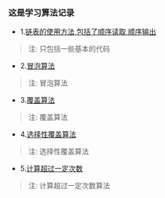 ### 这是学习算法记录

* 1.[链表的使用方法,包括了顺序读取,顺序输出](./1.链表/存取数据交换.c) 

> 注: 只包括一些基本的代码

* 2.[冒泡算法](./2.冒泡算法/冒泡算法.c)

> 注: 冒泡算法

* 3.[覆盖算法](./3.覆盖算法/覆盖算法.c)

> 注: 覆盖算法

* 4.[选择性覆盖算法](./4.选择性覆盖算法/选择性覆盖算法.c)

> 注: 选择性覆盖算法

* 5.[计算超过一定次数](./5.计算次数算法/计算超过一定次数.c)

> 注: 计算超过一定次数算法
